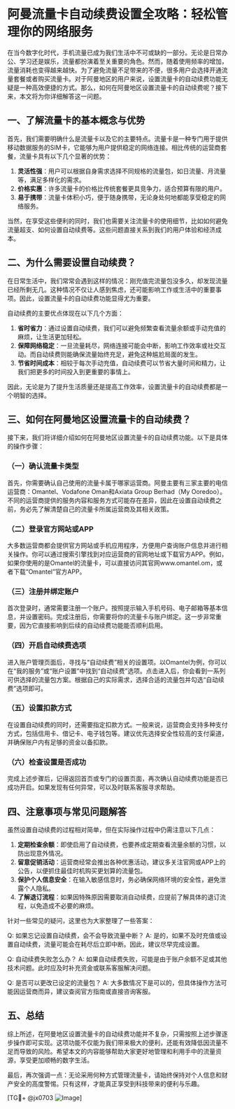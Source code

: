 # 阿曼流量卡自动续费设置全攻略：轻松管理你的网络服务

在当今数字化时代，手机流量已成为我们生活中不可或缺的一部分。无论是日常办公、学习还是娱乐，流量都扮演着至关重要的角色。然而，随着使用频率的增加，流量消耗也变得越来越快。为了避免流量不足带来的不便，很多用户会选择开通流量套餐或者购买流量卡。对于阿曼地区的用户来说，设置流量卡的自动续费功能无疑是一种高效便捷的方式。那么，如何在阿曼地区设置流量卡的自动续费呢？接下来，本文将为你详细解答这一问题。

## 一、了解流量卡的基本概念与优势

首先，我们需要明确什么是流量卡以及它的主要特点。流量卡是一种专门用于提供移动数据服务的SIM卡，它能够为用户提供稳定的网络连接。相比传统的运营商套餐，流量卡具有以下几个显著的优势：

1. **灵活性强**：用户可以根据自身需求选择不同规格的流量包，如日流量、月流量等，满足多样化的需求。
2. **价格实惠**：许多流量卡的价格比传统套餐更具竞争力，适合预算有限的用户。
3. **易于携带**：流量卡体积小巧，便于随身携带，无论身处何地都能享受稳定的网络服务。

当然，在享受这些便利的同时，我们也需要关注流量卡的使用细节，比如如何避免流量超支、如何设置自动续费等。这些问题直接关系到我们的用户体验和经济成本。

## 二、为什么需要设置自动续费？

在日常生活中，我们常常会遇到这样的情况：刚充值完流量包没多久，却发现流量已经所剩无几。这种情况不仅让人感到焦虑，还可能影响工作或生活中的重要事项。因此，设置流量卡的自动续费功能显得尤为重要。

自动续费的主要优点体现在以下几个方面：

1. **省时省力**：通过设置自动续费，我们可以避免频繁查看流量余额或手动充值的麻烦，让生活更加轻松。
2. **保障网络稳定**：一旦流量耗尽，网络连接可能会中断，影响工作效率或社交互动。而自动续费则能确保流量始终充足，避免这种尴尬局面的发生。
3. **节省时间成本**：相较于每次手动充值，自动续费可以节省大量时间和精力，让我们把更多的时间投入到更重要的事情上。

因此，无论是为了提升生活质量还是提高工作效率，设置流量卡的自动续费都是一个明智的选择。

## 三、如何在阿曼地区设置流量卡的自动续费？

接下来，我们将详细介绍如何在阿曼地区设置流量卡的自动续费功能。以下是具体的操作步骤：

### （一）确认流量卡类型

首先，你需要确认自己使用的流量卡属于哪家运营商。阿曼主要有三家主要的电信运营商：Omantel、Vodafone Oman和Axiata Group Berhad（My Ooredoo）。不同的运营商提供的服务内容和服务方式可能存在差异，因此在设置自动续费之前，务必先了解清楚自己的流量卡所属运营商及其相关政策。

### （二）登录官方网站或APP

大多数运营商都会提供官方网站或手机应用程序，方便用户查询账户信息并进行相关操作。你可以通过搜索引擎找到对应运营商的官网地址或下载官方APP。例如，如果你使用的是Omantel的流量卡，可以直接访问其官网www.omantel.om，或者下载“Omantel”官方APP。

### （三）注册并绑定账户

首次登录时，通常需要注册一个账户。按照提示输入手机号码、电子邮箱等基本信息，并设置密码。完成注册后，你需要将你的流量卡与账户绑定。这一步非常重要，因为它直接影响到后续的自动续费功能能否顺利启用。

### （四）开启自动续费选项

进入账户管理页面后，寻找与“自动续费”相关的设置项。以Omantel为例，你可以在“我的服务”或“账户设置”中找到“自动续费”选项。点击进入后，你会看到一系列可供选择的流量包方案。根据自己的实际需求，选择合适的流量包并勾选“自动续费”选项即可。

### （五）设置扣款方式

在设置自动续费的同时，还需要指定扣款方式。一般来说，运营商会支持多种支付方式，包括信用卡、借记卡、电子钱包等。建议优先选择安全性较高的支付渠道，并确保账户内有足够的资金以备扣款。

### （六）检查设置是否成功

完成上述步骤后，记得返回首页或专门的设置页面，再次确认自动续费功能是否已成功开启。如果发现有任何异常，可以及时联系客服寻求帮助。

## 四、注意事项与常见问题解答

虽然设置自动续费的过程相对简单，但在实际操作过程中仍需注意以下几点：

1. **定期检查余额**：即使启用了自动续费，也要养成定期查看流量余额的习惯，以防出现意外情况。
2. **留意促销活动**：运营商经常会推出各种优惠活动，建议多关注官网或APP上的公告，以便抓住最佳时机购买更划算的流量包。
3. **保护个人信息安全**：在输入敏感信息时，务必确保网络环境的安全性，避免泄露个人隐私。
4. **了解退订流程**：如果因特殊原因需要取消自动续费，应提前了解具体的退订流程，以免造成不必要的麻烦。

针对一些常见的疑问，这里也为大家整理了一些答案：

Q: 如果忘记设置自动续费，会不会导致流量中断？
A: 是的，如果不及时充值或设置自动续费，流量可能会在耗尽后立即中断。因此，建议尽早完成设置。

Q: 自动续费失败怎么办？
A: 如果自动续费失败，可能是由于账户余额不足或其他技术问题。此时应及时补充资金或联系客服解决问题。

Q: 是否可以更改已设定的流量包？
A: 大多数情况下是可以的，但具体操作方法可能因运营商而异，建议查阅官方指南或直接咨询客服。

## 五、总结

综上所述，在阿曼地区设置流量卡的自动续费功能并不复杂，只需按照上述步骤逐步操作即可实现。这项功能不仅能为我们带来极大的便利，还能有效降低因流量不足而导致的风险。希望本文的内容能够帮助大家更好地管理和利用手中的流量资源，享受更加顺畅的数字生活。

最后，再次强调一点：无论采用何种方式管理流量卡，请始终保持对个人信息和财产安全的高度警惕。只有这样，才能真正享受到科技带来的便利与乐趣。

[TG💪+ @jx0703 ![Image](https://github.com/user-attachments/assets/dbca1d08-cadb-493c-b0ec-ad6f7a83f270)]